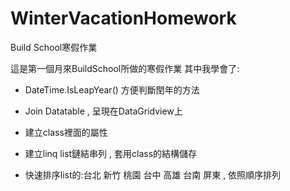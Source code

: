 # WinterVacationHomework
Build School寒假作業

這是第一個月來BuildSchool所做的寒假作業
其中我學會了:  
  
  * DateTime.IsLeapYear() 方便判斷閏年的方法  
  
  * Join Datatable , 呈現在DataGridview上  
  
  * 建立class裡面的屬性  
  
  * 建立linq list鏈結串列 , 套用class的結構儲存  
  
  * 快速排序list的:台北 新竹 桃園 台中 高雄 台南 屏東 , 依照順序排列 
